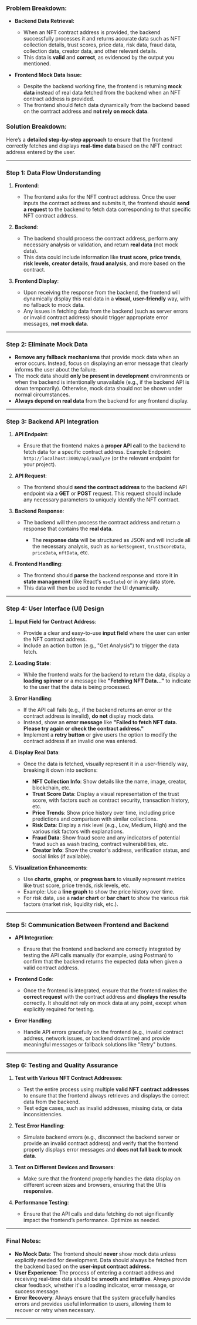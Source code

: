 

### **Problem Breakdown:**

* **Backend Data Retrieval:**

  * When an NFT contract address is provided, the backend successfully processes it and returns accurate data such as NFT collection details, trust scores, price data, risk data, fraud data, collection data, creator data, and other relevant details.
  * This data is **valid** and **correct**, as evidenced by the output you mentioned.

* **Frontend Mock Data Issue:**

  * Despite the backend working fine, the frontend is returning **mock data** instead of real data fetched from the backend when an NFT contract address is provided.
  * The frontend should fetch data dynamically from the backend based on the contract address and **not rely on mock data**.

### **Solution Breakdown:**

Here’s a **detailed step-by-step approach** to ensure that the frontend correctly fetches and displays **real-time data** based on the NFT contract address entered by the user.

---

### **Step 1: Data Flow Understanding**

1. **Frontend**:

   * The frontend asks for the NFT contract address. Once the user inputs the contract address and submits it, the frontend should **send a request** to the backend to fetch data corresponding to that specific NFT contract address.

2. **Backend**:

   * The backend should process the contract address, perform any necessary analysis or validation, and return **real data** (not mock data).
   * This data could include information like **trust score**, **price trends**, **risk levels**, **creator details**, **fraud analysis**, and more based on the contract.

3. **Frontend Display**:

   * Upon receiving the response from the backend, the frontend will dynamically display this real data in a **visual, user-friendly** way, with no fallback to mock data.
   * Any issues in fetching data from the backend (such as server errors or invalid contract address) should trigger appropriate error messages, **not mock data**.

---

### **Step 2: Eliminate Mock Data**

* **Remove any fallback mechanisms** that provide mock data when an error occurs. Instead, focus on displaying an error message that clearly informs the user about the failure.
* The mock data should **only be present in development** environments or when the backend is intentionally unavailable (e.g., if the backend API is down temporarily). Otherwise, mock data should not be shown under normal circumstances.
* **Always depend on real data** from the backend for any frontend display.

---

### **Step 3: Backend API Integration**

1. **API Endpoint**:

   * Ensure that the frontend makes a **proper API call** to the backend to fetch data for a specific contract address.
     Example Endpoint: `http://localhost:3000/api/analyze` (or the relevant endpoint for your project).

2. **API Request**:

   * The frontend should **send the contract address** to the backend API endpoint via a **GET** or **POST** request. This request should include any necessary parameters to uniquely identify the NFT contract.

3. **Backend Response**:

   * The backend will then process the contract address and return a response that contains the **real data**.

     * The **response data** will be structured as JSON and will include all the necessary analysis, such as `marketSegment`, `trustScoreData`, `priceData`, `nftData`, etc.

4. **Frontend Handling**:

   * The frontend should **parse** the backend response and store it in **state management** (like React's `useState`) or in any data store.
   * This data will then be used to render the UI dynamically.

---

### **Step 4: User Interface (UI) Design**

1. **Input Field for Contract Address**:

   * Provide a clear and easy-to-use **input field** where the user can enter the NFT contract address.
   * Include an action button (e.g., "Get Analysis") to trigger the data fetch.

2. **Loading State**:

   * While the frontend waits for the backend to return the data, display a **loading spinner** or a message like **"Fetching NFT Data..."** to indicate to the user that the data is being processed.

3. **Error Handling**:

   * If the API call fails (e.g., if the backend returns an error or the contract address is invalid), **do not** display mock data.
   * Instead, show an **error message** like **"Failed to fetch NFT data. Please try again or check the contract address."**
   * Implement a **retry button** or give users the option to modify the contract address if an invalid one was entered.

4. **Display Real Data**:

   * Once the data is fetched, visually represent it in a user-friendly way, breaking it down into sections:

     * **NFT Collection Info**: Show details like the name, image, creator, blockchain, etc.
     * **Trust Score Data**: Display a visual representation of the trust score, with factors such as contract security, transaction history, etc.
     * **Price Trends**: Show price history over time, including price predictions and comparison with similar collections.
     * **Risk Data**: Display a risk level (e.g., Low, Medium, High) and the various risk factors with explanations.
     * **Fraud Data**: Show fraud score and any indicators of potential fraud such as wash trading, contract vulnerabilities, etc.
     * **Creator Info**: Show the creator's address, verification status, and social links (if available).

5. **Visualization Enhancements**:

   * Use **charts**, **graphs**, or **progress bars** to visually represent metrics like trust score, price trends, risk levels, etc.
   * Example: Use a **line graph** to show the price history over time.
   * For risk data, use a **radar chart** or **bar chart** to show the various risk factors (market risk, liquidity risk, etc.).

---

### **Step 5: Communication Between Frontend and Backend**

* **API Integration**:

  * Ensure that the frontend and backend are correctly integrated by testing the API calls manually (for example, using Postman) to confirm that the backend returns the expected data when given a valid contract address.

* **Frontend Code**:

  * Once the frontend is integrated, ensure that the frontend makes the **correct request** with the contract address and **displays the results** correctly. It should not rely on mock data at any point, except when explicitly required for testing.

* **Error Handling**:

  * Handle API errors gracefully on the frontend (e.g., invalid contract address, network issues, or backend downtime) and provide meaningful messages or fallback solutions like "Retry" buttons.

---

### **Step 6: Testing and Quality Assurance**

1. **Test with Various NFT Contract Addresses**:

   * Test the entire process using multiple **valid NFT contract addresses** to ensure that the frontend always retrieves and displays the correct data from the backend.
   * Test edge cases, such as invalid addresses, missing data, or data inconsistencies.

2. **Test Error Handling**:

   * Simulate backend errors (e.g., disconnect the backend server or provide an invalid contract address) and verify that the frontend properly displays error messages and **does not fall back to mock data**.

3. **Test on Different Devices and Browsers**:

   * Make sure that the frontend properly handles the data display on different screen sizes and browsers, ensuring that the UI is **responsive**.

4. **Performance Testing**:

   * Ensure that the API calls and data fetching do not significantly impact the frontend’s performance. Optimize as needed.

---

### **Final Notes**:

* **No Mock Data**: The frontend should **never** show mock data unless explicitly needed for development. Data should always be fetched from the backend based on the **user-input contract address**.
* **User Experience**: The process of entering a contract address and receiving real-time data should be **smooth** and **intuitive**. Always provide clear feedback, whether it's a loading indicator, error message, or success message.
* **Error Recovery**: Always ensure that the system gracefully handles errors and provides useful information to users, allowing them to recover or retry when necessary.

---

